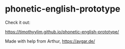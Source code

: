 # phonetic-english-prototype

Check it out:

https://timothyylim.github.io/phonetic-english-prototype/

Made with help from Arthur, https://avgar.de/

